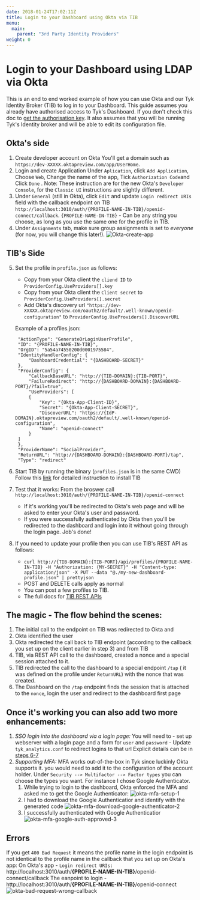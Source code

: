```yaml
---
date: 2018-01-24T17:02:11Z
title: Login to your Dashboard using Okta via TIB
menu:
  main:
    parent: "3rd Party Identity Providers"
weight: 0 
---
```



# Login to your Dashboard using LDAP via Okta

This is an end to end worked example of how you can use Okta and our Tyk Identity Broker (TIB) to log in to your Dashboard.
This guide assumes you already have authorised access to Tyk's Dashboard. If you don't check this doc to [get the authorisation key](https://tyk.io/docs/security/dashboard/create-users/#a-name-with-api-a-create-a-dashboard-user-with-the-api).
It also assumes that you will be running Tyk's Identity broker and will be able to edit its configuration file.


## Okta's side
1. Create developer account on Okta 
   You'll get a domain such as `https://dev-XXXXX.oktapreview.com/app/UserHome`.
2. Login and create Application 
   Under `Aplication`, click `Add Application`, Choose `Web`, Change the name of the app, Tick `Authorization Code`and Click `Done` .
Note: These instruction are for the new Okta's `Developer Console`, for the `Classic UI` instructions are slightly different.
3. Under `General` (still in Okta), click `Edit` and update `Login redirect URIs` field with the callback endpoint on TIB `http://localhost:3010/auth/{PROFILE-NAME-IN-TIB}/openid-connect/callback`.
`{PROFILE-NAME-IN-TIB}` - Can be any string you choose, as long as you use the same one for the profile in TIB.
4. Under `Assignments` tab, make sure group assignments is set to *everyone* (for now, you will change this later!).
![Okta-create-app][1]

## TIB's Side
5. Set the profile in `profile.json` as follows:
   - Copy from your Okta client the `cliend ID`     to `ProviderConfig.UseProviders[].key`
   - Copy from your Okta client the `Client secret` to `ProviderConfig.UseProviders[].secret`
   - Add Okta's discovery url `"https://dev-XXXXX.oktapreview.com/oauth2/default/.well-known/openid-configuration"` to  `ProviderConfig.UseProviders[].DiscoverURL` 
  
   Example of a profiles.json:
   ```{
    "ActionType": "GenerateOrLoginUserProfile",
    "ID": "{PROFILE-NAME-IN-TIB}",
    "OrgID": "5a54a74550200d0001975584",
    "IdentityHandlerConfig": {
        "DashboardCredential": "{DASHBOARD-SECRET}"
    },
    "ProviderConfig": {
        "CallbackBaseURL": "http://{TIB-DOMAIN}:{TIB-PORT}",
        "FailureRedirect": "http://{DASHBOARD-DOMAIN}:{DASHBOARD-PORT}/?fail=true",
        "UseProviders": [
        {
            "Key": "{Okta-App-Client-ID}",
            "Secret": "{Okta-App-Client-SECRET}",
            "DiscoverURL": "https://{IdP-DOMAIN}.oktapreview.com/oauth2/default/.well-known/openid-configuration",
            "Name": "openid-connect"
        }
    ]
    },
    "ProviderName": "SocialProvider",
    "ReturnURL": "http://{DASHBOARD-DOMAIN}:{DASHBOARD-PORT}/tap",
    "Type": "redirect"
    ```  
6. Start TIB by running the binary (`profiles.json` is in the same CWD)
   Follow this [link](https://tyk.io/docs/integrate/3rd-party-identity-providers/#tib) for detailed instruction to install TIB 
7. Test that it works: 
   From the broswer call `http://localhost:3010/auth/{PROFILE-NAME-IN-TIB}/openid-connect`
    - If it's working you'll be redirected to Okta's web page and will be asked to enter your Okta's user and password.
    - If you were successfully authenticated by Okta then you'll be redirected to the dashboard and login into it without going through the login page. Job's done!
8. If you need to update your profile then you can use TIB's REST API as follows:
   - `curl http://{TIB-DOMAIN}:{TIB-PORT}/api/profiles/{PROFILE-NAME-IN-TIB} -H "Authorization: {MY-SECRET}" -H "Content-type: application/json" -X PUT --data "@./my-new-dashboard-profile.json" | prettyjson`
   - POST and DELETE calls apply as normal
   - You can post a few profiles to TIB. 
   - The full docs for [TIB REST APIs](https://tyk.io/docs/integrate/3rd-party-identity-providers/tib-rest-api/)
    
 ## The magic - The flow behind the scenes:
 1. The initial call to the endpoint on TIB was redirected to Okta and 
 2. Okta identified the user
 3. Okta redirected the call back to TIB endpoint (according to the callback you set up on the client earlier in step 3) and from TIB
 4. TIB, via REST API call to the dashboard, created a nonce and a special session attached to it. 
 5. TIB redirected the call to the dashboard to a special endpoint `/tap` ( it was defined on the profile under `ReturnURL`) with the nonce that was created.
 6. The Dashboard on the `/tap` endpoint finds the session that is attached to the `nonce`, login the user and redirect to the dashboard first page

##
## Once it's working you can also add two more enhancements: 
1. *SSO login into the dashboard via a login page:*
   You will need to
    	- set up webserver with a login page and a form for `user` and `password` 
    	- Update `tyk_analytics.conf` to redirect logins to that url 
    Explicit details can be in [steps 6-7](https://tyk.io/docs/integrate/3rd-party-identity-providers/dashboard-login-ldap-tib/#6-create-a-login-page)
2. *Supporting MFA:*
   MFA works out-of-the-box in Tyk since luckinly Okta supports it. you would need to add it to the configuration of the account holder. Under `Security --> Multifactor --> Factor types` you can choose the types you want. For instance I chose Google Authenticator.
   1. While trying to login to the dashboard, Okta enforced the MFA and asked me to get the Google Authenticator:
   ![okta-mfa-setup-1][2]
   2. I had to download the Google Authenticatior and identify with the generated code
   ![okta-mfa-download-google-authenticator-2][3]
   3. I successfully authenticated with Google Authenticatior 
   ![okta-mfa-google-auth-approved-3][4]
   
## Errors
If you get `400 Bad Request` it means the profile name in the login endpoint is not identical to the profile name in the callback that you set up on Okta's app:
On Okta's app - `Login redirect URIs:` http://localhost:3010/auth/**{PROFILE-NAME-IN-TIB}**/openid-connect/callback
The eanpoint to login - http://localhost:3010/auth/**{PROFILE-NAME-IN-TIB}**/openid-connect
![okta-bad-request-wrong-callback][5]

[1]: /docs/img/okta-sso/Okta-create-app.png
[2]: /docs/img/okta-sso/okta-mfa-setup-1.png   
[3]: /docs/img/okta-sso/okta-mfa-download-google-authenticator-2.png   
[4]: /docs/img/okta-sso/okta-mfa-google-auth-approved-3.png
[5]: /docs/img/okta-sso/okta-bad-request-wrong-callback.png
